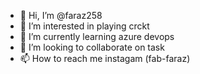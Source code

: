 - 👋 Hi, I’m @faraz258
- 👀 I’m interested in playing crckt
- 🌱 I’m currently learning azure devops
- 💞️ I’m looking to collaborate on task
- 📫 How to reach me instagam (fab-faraz)

<!---
faraz258/faraz258 is a ✨ special ✨ repository because its `README.md` (this file) appears on your GitHub profile.
You can click the Preview link to take a look at your changes.
--->
